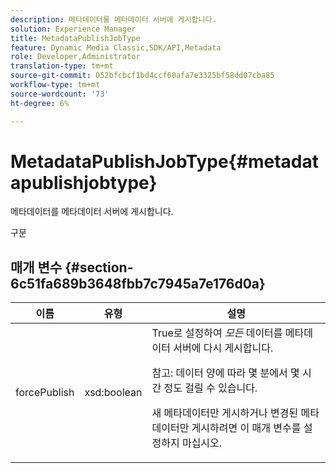 ```yaml
---
description: 메타데이터를 메타데이터 서버에 게시합니다.
solution: Experience Manager
title: MetadataPublishJobType
feature: Dynamic Media Classic,SDK/API,Metadata
role: Developer,Administrator
translation-type: tm+mt
source-git-commit: 052bfcbcf1bd4ccf60afa7e3325bf58dd07cba85
workflow-type: tm+mt
source-wordcount: '73'
ht-degree: 6%

---
```



# MetadataPublishJobType{#metadatapublishjobtype}

메타데이터를 메타데이터 서버에 게시합니다.

구문

## 매개 변수 {#section-6c51fa689b3648fbb7c7945a7e176d0a}

<table id="table_23B5CFC5C3F946F9AFDB6A83A1AAB7AF"> 
 <thead> 
  <tr> 
   <th colname="col1" class="entry"> 이름 </th> 
   <th colname="col2" class="entry"> 유형 </th> 
   <th colname="col3" class="entry"> 설명 </th> 
  </tr> 
 </thead>
 <tbody> 
  <tr> 
   <td colname="col1"> <span class="codeph"> <span class="varname"> forcePublish</span> </span> </td> 
   <td colname="col2"> <span class="codeph"> xsd:boolean</span> </td> 
   <td colname="col3"><span class="codeph"> True</span>로 설정하여 <i>모든</i> 데이터를 메타데이터 서버에 다시 게시합니다. <p>참고: 데이터 양에 따라 몇 분에서 몇 시간 정도 걸릴 수 있습니다. </p><p>새 메타데이터만 게시하거나 변경된 메타데이터만 게시하려면 이 매개 변수를 설정하지 마십시오. </p></td> 
  </tr> 
 </tbody> 
</table>

